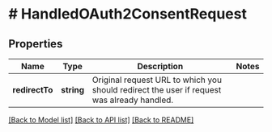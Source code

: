 # # HandledOAuth2ConsentRequest

## Properties

Name | Type | Description | Notes
------------ | ------------- | ------------- | -------------
**redirectTo** | **string** | Original request URL to which you should redirect the user if request was already handled. |

[[Back to Model list]](../../README.md#models) [[Back to API list]](../../README.md#endpoints) [[Back to README]](../../README.md)

